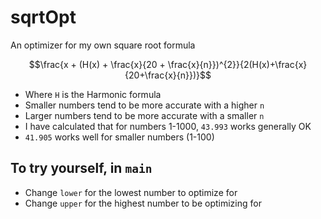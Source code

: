 # sqrtOpt
An optimizer for my own square root formula

```math
\frac{x + (H(x) + \frac{x}{20 + \frac{x}{n}})^{2}}{2(H(x)+\frac{x}{20+\frac{x}{n}})}
```
- Where `H` is the Harmonic formula
- Smaller numbers tend to be more accurate with a higher `n`
- Larger numbers tend to be more accurate with a smaller `n`
- I have calculated that for numbers 1-1000, `43.993` works generally OK
- `41.905` works well for smaller numbers (1-100)
## To try yourself, in `main`
- Change `lower` for the lowest number to optimize for
- Change `upper` for the highest number to be optimizing for
